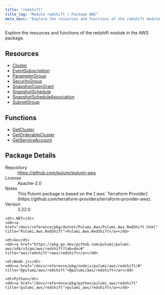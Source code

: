 ```yaml
---
title: "redshift"
title_tag: "Module redshift | Package AWS"
meta_desc: "Explore the resources and functions of the redshift module in the AWS package."
---
```


<!-- WARNING: this file was generated by Pulumi Docs Generator. -->
<!-- Do not edit by hand unless you're certain you know what you are doing! -->

Explore the resources and functions of the redshift module in the AWS package.

<h2 id="resources">Resources</h2>
<ul class="api">
    <li><a href="cluster" title="Cluster"><span class="symbol resource"></span>Cluster</a></li>
    <li><a href="eventsubscription" title="EventSubscription"><span class="symbol resource"></span>EventSubscription</a></li>
    <li><a href="parametergroup" title="ParameterGroup"><span class="symbol resource"></span>ParameterGroup</a></li>
    <li><a href="securitygroup" title="SecurityGroup"><span class="symbol resource"></span>SecurityGroup</a></li>
    <li><a href="snapshotcopygrant" title="SnapshotCopyGrant"><span class="symbol resource"></span>SnapshotCopyGrant</a></li>
    <li><a href="snapshotschedule" title="SnapshotSchedule"><span class="symbol resource"></span>SnapshotSchedule</a></li>
    <li><a href="snapshotscheduleassociation" title="SnapshotScheduleAssociation"><span class="symbol resource"></span>SnapshotScheduleAssociation</a></li>
    <li><a href="subnetgroup" title="SubnetGroup"><span class="symbol resource"></span>SubnetGroup</a></li>
</ul>

<h2 id="functions">Functions</h2>
<ul class="api">
    <li><a href="getcluster" title="GetCluster"><span class="symbol function"></span>GetCluster</a></li>
    <li><a href="getorderablecluster" title="GetOrderableCluster"><span class="symbol function"></span>GetOrderableCluster</a></li>
    <li><a href="getserviceaccount" title="GetServiceAccount"><span class="symbol function"></span>GetServiceAccount</a></li>
</ul>

<h2 id="package-details">Package Details</h2>
<dl class="package-details">
	<dt>Repository</dt>
	<dd><a href="https://github.com/pulumi/pulumi-aws">https://github.com/pulumi/pulumi-aws</a></dd>
	<dt>License</dt>
	<dd>Apache-2.0</dd>
	<dt>Notes</dt>
	<dd>This Pulumi package is based on the [`aws` Terraform Provider](https://github.com/terraform-providers/terraform-provider-aws).</dd>
	<dt>Version</dt>
	<dd>3.22.0</dd>
</dl>



<dl class="tabular">

    <dt>.NET</dt>
    <dd><a href="/docs/reference/pkg/dotnet/Pulumi.Aws/Pulumi.Aws.RedShift.html" title="Pulumi.Aws.RedShift">Pulumi.Aws.RedShift</a></dd>

    <dt>Go</dt>
    <dd><a href="https://pkg.go.dev/github.com/pulumi/pulumi-aws/sdk/v3/go/aws/redshift?tab=doc#" title="aws/redshift">aws/redshift</a></dd>

    <dt>Node.js</dt>
    <dd><a href="/docs/reference/pkg/nodejs/pulumi/aws/redshift/#" title="@pulumi/aws/redshift">@pulumi/aws/redshift</a></dd>

    <dt>Python</dt>
    <dd><a href="/docs/reference/pkg/python/pulumi_aws/redshift" title="pulumi_aws/redshift">pulumi_aws/redshift</a></dd>

</dl>

